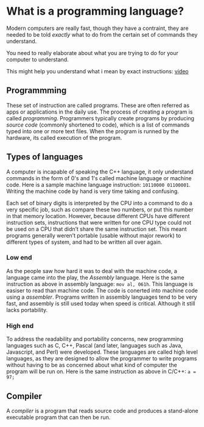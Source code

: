 # What is a programming language?

Modern computers are really fast, though they have a contraint, 
they are needed to be told *exactly* what to do from the certain set of commands they understand. 

You need to really elaborate about what you are trying to do for your computer to understand.

This might help you understand what i mean by exact instructions: [video](https://www.youtube.com/watch?v=Ct-lOOUqmyY)

## Programmming
These set of instruction are called programs. These are often referred as apps or applications
in the daily use. The process of creating a program is called *programming*. Programmers typically 
create programs by producing *source code* (commonly shortened to code), which is a list of commands 
typed into one or more text files. When the program is runned by the hardware, its called execution 
of the program.


## Types of languages
A computer is incapable of speaking the C++ language, it only understand commands in the form of 
0's and 1's called machine language or machine code. Here is a sample machine language 
instruction: `10110000 01100001`. Writing the machine code by hand is very time taking and 
confusing. 

Each set of binary digits is interpreted by the CPU into a command to do a very specific job, 
such as compare these two numbers, or put this number in that memory location. However, because 
different CPUs have different instruction sets, instructions that were written for one CPU type 
could not be used on a CPU that didn’t share the same instruction set. This meant programs 
generally weren’t portable (usable without major rework) to different types of system, 
and had to be written all over again.


### Low end
As the people saw how hard it was to deal with the machine code, a language came into the play, the 
*Assembly* language. Here is the same instruction as above in assembly language: `mov al, 061h`. 
This language is easiser to read than machine code. The code is conerted into machine code using a 
*assembler*. Programs written in assembly languages tend to be very fast, and assembly is still used 
today when speed is critical. Although it still lacks portability.


### High end
To address the readability and portability concerns, new programming languages such as C, C++, 
Pascal (and later, languages such as Java, Javascript, and Perl) were developed. 
These languages are called high level languages, as they are designed to allow the programmer to 
write programs without having to be as concerned about what kind of computer the program will 
be run on. Here is the same instruction as above in C/C++: `a = 97;`


## Compiler 
A *compiler* is a program that reads source code and produces a stand-alone executable program that 
can then be run.
